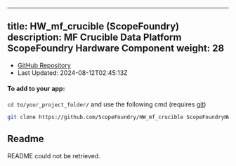 
---
title: HW_mf_crucible (ScopeFoundry)
description: MF Crucible Data Platform ScopeFoundry Hardware Component
weight: 28
---
- [GitHub Repository](https://github.com/ScopeFoundry/HW_mf_crucible)
- Last Updated: 2024-08-12T02:45:13Z


#### To add to your app:

`cd to/your_project_folder/` and use the following cmd (requires [git](/docs/100_development/20_git/))

```bash
git clone https://github.com/ScopeFoundry/HW_mf_crucible ScopeFoundryHW/mf_crucible
```


## Readme
README could not be retrieved.
